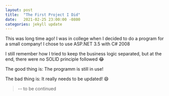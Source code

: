 ```yaml
---
layout: post
title:  "The First Project I Did"
date:   2021-02-25 23:00:00 -0800
categories: jekyll update
---
```


This was long time ago!
I was in college when I decided to do a program for a small company! I chose to use ASP.NET 3.5 with C# 2008

I still remember how I tried to keep the business logic separated, but at the end, there were no SOLID principle followed :joy:

 The good thing is:
 The programm is still in use!

 The bad thing is:
 It really needs to be updated! :smile:


> -- to be continued